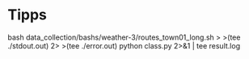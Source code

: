 # Tipps
 bash data_collection/bashs/weather-3/routes_town01_long.sh > >(tee ./stdout.out) 2> >(tee ./error.out)
python class.py   2>&1 | tee  result.log
